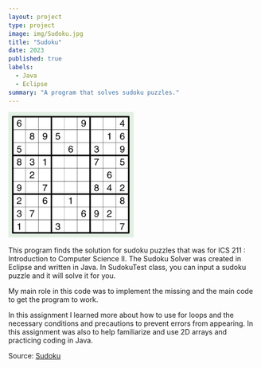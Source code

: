 ```yaml
---
layout: project
type: project
image: img/Sudoku.jpg
title: "Sudoku"
date: 2023
published: true
labels:
  - Java
  - Eclipse
summary: "A program that solves sudoku puzzles."
---
```


<img width=50% class="img-fluid" src="../img/Sudoku.jpg" >

This program finds the solution for sudoku puzzles that was for ICS 211 : Introduction to Computer Science II. The Sudoku Solver was created in Eclipse and written in Java. In SudokuTest class, you can input a sudoku puzzle and it will solve it for you. 

My main role in this code was to implement the missing and the main code to get the program to work.

In this assignment I learned more about how to use for loops and the necessary conditions and precautions to prevent errors from appearing. In this assignment was also to help familiarize and use 2D arrays and practicing coding in Java.
 
Source: <a href="https://github.com/JoyT808/Sudoku">Sudoku</a>

